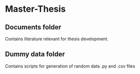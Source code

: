 # Master-Thesis

## Documents folder 
  Contains literature relevant for thesis development.

## Dummy data folder 
  Contains scripts for generation of random data .py and .csv files
